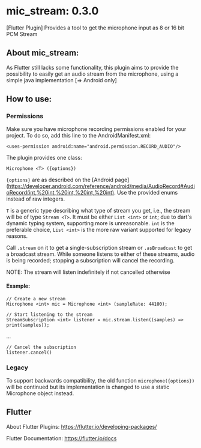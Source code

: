 # mic_stream: 0.3.0

[Flutter Plugin]
Provides a tool to get the microphone input as 8 or 16 bit PCM Stream

## About mic_stream:

As Flutter still lacks some functionality, this plugin aims to provide the possibility to easily get an audio stream from the microphone, using a simple java implementation [=> Android only]

## How to use:

### Permissions

Make sure you have microphone recording permissions enabled for your project.
To do so, add this line to the AndroidManifest.xml:

`<uses-permission android:name="android.permission.RECORD_AUDIO"/>`

The plugin provides one class:

`Microphone <T> ({options})`

`{options}` are as described on the [Android page](https://developer.android.com/reference/android/media/AudioRecord#AudioRecord(int,%20int,%20int,%20int,%20int).
Use the provided enums instead of raw integers.

`T` is a generic type describing what type of stream you get, i.e., the stream will be of type `Stream <T>`.
It must be either `List <int>` or `int`; due to dart's dynamic typing system, supporting more is unreasonable.
`int` is the preferable choice, `List <int>` is the more raw variant supported for legacy reasons.

Call `.stream` on it to get a single-subscription stream or `.asBroadcast` to get a broadcast stream.
While someone listens to either of these streams, audio is being recorded;
stopping a subscription will cancel the recording.

NOTE: The stream will listen indefinitely if not cancelled otherwise

#### Example:

```
// Create a new stream
Microphone <int> mic = Microphone <int> (sampleRate: 44100);

// Start listening to the stream
StreamSubscription <int> listener = mic.stream.listen((samples) => print(samples));
```
...
```
// Cancel the subscription
listener.cancel()
```

### Legacy

To support backwards compatibility, the old function
```microphone({options})```
will be continued but its implementation is changed to use a static Microphone object instead.

## Flutter

About Flutter Plugins:
https://flutter.io/developing-packages/

Flutter Documentation:
https://flutter.io/docs
